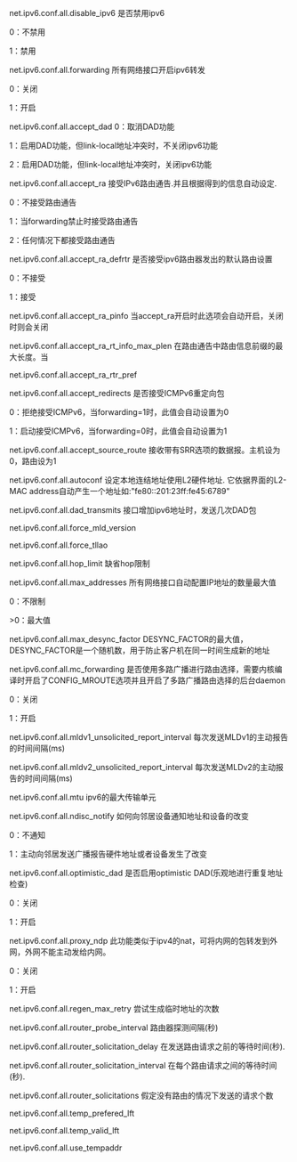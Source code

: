 net.ipv6.conf.all.disable_ipv6 是否禁用ipv6

 0：不禁用

 1：禁用

net.ipv6.conf.all.forwarding 所有网络接口开启ipv6转发

 0：关闭

 1：开启

net.ipv6.conf.all.accept_dad 0：取消DAD功能

 1：启用DAD功能，但link-local地址冲突时，不关闭ipv6功能

 2：启用DAD功能，但link-local地址冲突时，关闭ipv6功能

net.ipv6.conf.all.accept_ra 接受IPv6路由通告.并且根据得到的信息自动设定.

 0：不接受路由通告

 1：当forwarding禁止时接受路由通告

 2：任何情况下都接受路由通告

net.ipv6.conf.all.accept_ra_defrtr 是否接受ipv6路由器发出的默认路由设置

 0：不接受

 1：接受

net.ipv6.conf.all.accept_ra_pinfo 当accept_ra开启时此选项会自动开启，关闭时则会关闭

net.ipv6.conf.all.accept_ra_rt_info_max_plen 在路由通告中路由信息前缀的最大长度。当

net.ipv6.conf.all.accept_ra_rtr_pref

net.ipv6.conf.all.accept_redirects 是否接受ICMPv6重定向包

 0：拒绝接受ICMPv6，当forwarding=1时，此值会自动设置为0

 1：启动接受ICMPv6，当forwarding=0时，此值会自动设置为1

net.ipv6.conf.all.accept_source_route 接收带有SRR选项的数据报。主机设为0，路由设为1

net.ipv6.conf.all.autoconf 设定本地连结地址使用L2硬件地址. 它依据界面的L2-MAC address自动产生一个地址如:"fe80::201:23ff:fe45:6789"

net.ipv6.conf.all.dad_transmits 接口增加ipv6地址时，发送几次DAD包

net.ipv6.conf.all.force_mld_version

net.ipv6.conf.all.force_tllao

net.ipv6.conf.all.hop_limit 缺省hop限制

net.ipv6.conf.all.max_addresses 所有网络接口自动配置IP地址的数量最大值

 0：不限制

 \>0：最大值

net.ipv6.conf.all.max_desync_factor DESYNC_FACTOR的最大值，DESYNC_FACTOR是一个随机数，用于防止客户机在同一时间生成新的地址

net.ipv6.conf.all.mc_forwarding 是否使用多路广播进行路由选择，需要内核编译时开启了CONFIG_MROUTE选项并且开启了多路广播路由选择的后台daemon

 0：关闭

 1：开启

net.ipv6.conf.all.mldv1_unsolicited_report_interval 每次发送MLDv1的主动报告的时间间隔(ms)

net.ipv6.conf.all.mldv2_unsolicited_report_interval 每次发送MLDv2的主动报告的时间间隔(ms)

net.ipv6.conf.all.mtu ipv6的最大传输单元

net.ipv6.conf.all.ndisc_notify 如何向邻居设备通知地址和设备的改变

 0：不通知

 1：主动向邻居发送广播报告硬件地址或者设备发生了改变

net.ipv6.conf.all.optimistic_dad 是否启用optimistic DAD(乐观地进行重复地址检查)

 0：关闭

 1：开启

net.ipv6.conf.all.proxy_ndp 此功能类似于ipv4的nat，可将内网的包转发到外网，外网不能主动发给内网。

 0：关闭

 1：开启

net.ipv6.conf.all.regen_max_retry 尝试生成临时地址的次数

net.ipv6.conf.all.router_probe_interval 路由器探测间隔(秒)

net.ipv6.conf.all.router_solicitation_delay 在发送路由请求之前的等待时间(秒).

net.ipv6.conf.all.router_solicitation_interval 在每个路由请求之间的等待时间(秒).

net.ipv6.conf.all.router_solicitations 假定没有路由的情况下发送的请求个数

net.ipv6.conf.all.temp_prefered_lft

net.ipv6.conf.all.temp_valid_lft

net.ipv6.conf.all.use_tempaddr